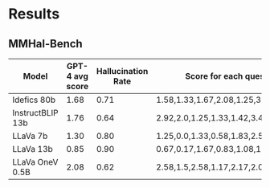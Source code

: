 # Results

## MMHal-Bench

| Model           | GPT-4 avg score | Hallucination Rate | Score for each ques type |
|-----------------|-----------------|--------------------|--------------------------|
| Idefics 80b     | 1.68            | 0.71               | 1.58,1.33,1.67,2.08,1.25,3.42,1.17,0.92 |
| InstructBLIP 13b| 1.76            | 0.64               | 2.92,2.0,1.25,1.33,1.42,3.42,1.08,0.67 |
| LLaVa 7b        | 1.30            | 0.80               | 1.25,0.0,1.33,0.58,1.83,2.5,1.58,1.33 |
| LLaVa 13b       | 0.85            | 0.90               | 0.67,0.17,1.67,0.83,1.08,1.0,1.25,0.17 |
| LLaVa OneV 0.5B | 2.08            | 0.62               | 2.58,1.5,2.58,1.17,2.17,2.0,2.17,2.5  |
